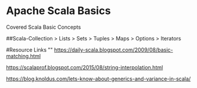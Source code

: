 # Apache Scala Basics
Covered Scala Basic Concepts 

##Scala-Collection
    > Lists
    > Sets
    > Tuples
    > Maps
    > Options
    > Iterators


#Resource Links
""
https://daily-scala.blogspot.com/2009/08/basic-matching.html

https://scalaprof.blogspot.com/2015/08/string-interpolation.html

https://blog.knoldus.com/lets-know-about-generics-and-variance-in-scala/